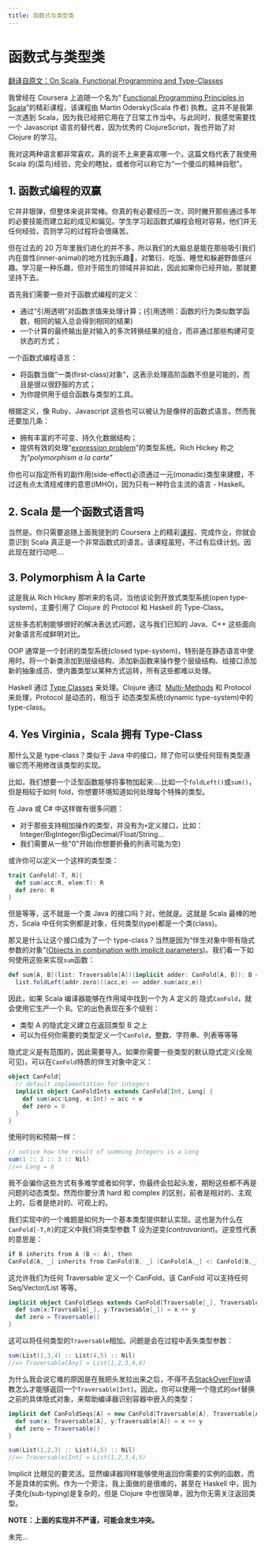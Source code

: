 ```yaml
---
title: 函数式与类型类
---
```


# 函数式与类型类

[翻译自原文：On Scala, Functional Programming and Type-Classes](https://alexn.org/blog/2012/11/02/scala-functional-programming-type-classes.html)

我曾经在 Coursera 上追随一个名为“ [Functional Programming Principles in Scala](https://www.coursera.org/course/progfun)”的精彩课程，该课程由 Martin Odersky(Scala 作者) 执教。这并不是我第一次遇到 Scala，因为我已经把它用在了日常工作当中。与此同时，我感觉需要找一个 Javascript 语言的替代者，因为优秀的 ClojureScript，我也开始了对 Clojure 的学习。

我对这两种语言都非常喜欢，真的说不上来更喜欢哪一个。这篇文档代表了我使用 Scala 的(菜鸟)经验，完全的瞎扯，或者你可以称它为“一个傻瓜的精神自慰”。

## 1. 函数式编程的双赢

它并非银弹，但整体来说非常棒。你真的有必要经历一次，同时撇开那些通过多年的必要技能而建立起的成见和偏见。学生学习起函数式编程会相对容易，他们并无任何经验，否则学习的过程将会很痛苦。

但在过去的 20 万年里我们进化的并不多，所以我们的大脑总是能在那些吸引我们内在兽性(inner-animal)的地方找到乐趣，对繁衍、吃饭、睡觉和躲避野兽感兴趣。学习是一种乐趣，但对于陌生的领域并非如此，因此如果你已经开始，那就要坚持下去。

首先我们需要一些对于函数式编程的定义：

- 通过“引用透明”对函数求值来处理计算；(引用透明：函数的行为类似数学函数，相同的输入总会得到相同的结果)
- 一个计算的最终输出是对输入的多次转换结果的组合，而非通过那些构建可变状态的方式；

一个函数式编程语言：

- 将函数当做“一类(first-class)对象”，这表示处理高阶函数不但是可能的，而且是很以很舒服的方式；
- 为你提供用于组合函数与类型的工具。

根据定义，像 Ruby、Javascript 这些也可以被认为是像样的函数式语言。然而我还要加几条：

- 拥有丰富的不可变、持久化数据结构；
- 提供有效的处理“[expression problem](http://en.wikipedia.org/wiki/Expression_problem)”的类型系统。Rich Hickey 称之为“*polymorphism a la carte*”

你也可以指定所有的副作用(side-effect)必须通过一元(monadic)类型来建模，不过这有点太清规戒律的意思(IMHO)，因为只有一种符合主流的语言 - Haskell。

## 2. Scala 是一个函数式语言吗

当然是。你只需要追随上面我提到的 Coursera 上的精彩[课程](https://www.coursera.org/course/progfun)、完成作业，你就会意识到 Scala 真正是一个非常函数式的语言。该课程虽短，不过有后续计划。因此现在就行动吧....

## 3. Polymorphism À la Carte

这是我从 Rich Hickey 那听来的名词，当他谈论到开放式类型系统(open type-system)，主要引用了 Clojure 的 Protocol 和 Haskell 的 Type-Class。

这些多态机制能够很好的解决表达式问题，这与我们已知的 Java、C++ 这些面向对象语言形成鲜明对比。

OOP 通常是一个封闭的类型系统(closed type-system)，特别是在静态语言中使用时。将一个新类添加到层级结构、添加新函数来操作整个层级结构、给接口添加新的抽象成员、使内置类型以某种方式运转，所有这些都难以处理。

Haskell 通过 [Type Classes](http://en.wikipedia.org/wiki/Type_class) 来处理。Clojure 通过  [Multi-Methods](http://en.wikipedia.org/wiki/Multiple_dispatch) 和 Protocol 来处理，Protocol 是动态的，相当于 动态类型系统(dynamic type-system)中的 type-class。

## 4. Yes Virginia，Scala 拥有 Type-Class

那什么又是 type-class？类似于 Java 中的接口，除了你可以使任何现有类型遵循它而不用修改该类型的实现。

比如，我们想要一个泛型函数能够将事物加起来....比如一个`foldLeft()`或`sum()`，但是相较于如何 fold，你想要环境知道如何处理每个特殊的类型。

在 Java 或 C# 中这样做有很多问题：

- 对于那些支持相加操作的类型，并没有为`+`定义接口，比如：Integer/BigInteger/BigDecimal/Float/String...
- 我们需要从一些"0"开始(你想要折叠的列表可能为空)

或许你可以定义一个这样的类型类：

```scala
trait CanFold[-T, R]{
  def sum(acc:R, elem:T): R
  def zero: R
}
```

但是等等，这不就是一个类 Java 的接口吗？对，他就是。这就是 Scala 最棒的地方，Scala 中任何实例都是对象，任何类型(type)都是一个类(class)。

那又是什么让这个接口成为了一个 type-class？当然是因为“伴生对象中带有隐式参数的对象”([Objects in combination with implicit parameters](http://ropas.snu.ac.kr/~bruno/papers/TypeClasses.pdf))。我们看一下如何使用这些来实现`sum`函数：

```scala
def sum[A, B](list: Traversable[A])(implicit adder: CanFold[A, B]): B = 
  list.foldLeft(addr.zero)((acc,e) => adder.sum(acc,e))
```

因此，如果 Scala 编译器能够在作用域中找到一个为 A 定义的 隐式`CanFold`，就会使用它生产一个 B。它的出色表现在多个级别：

- 类型 A 的隐式定义建立在返回类型 B 之上
- 可以为任何你需要的类型定义一个`CanFold`，整数、字符串、列表等等等

隐式定义是有范围的，因此需要导入。如果你需要一些类型的默认隐式定义(全局可见)，可以在`CanFold`特质的伴生对象中定义：

```scala
object CanFold{
  // default implementation for integers
  implicit object CanFoldInts extends CanFold[Int, Long] {
    def sum(acc:Long, e:Int) = acc + e
    def zero = 0
  }
}
```

使用时则和预期一样：

```scala
// notice how the result of summing Integers is a Long
sum(1 :: 2 :: 3 :: Nil)
//=> Long = 6
```

我不会骗你这些方式有多难学或者如何学，你最终会拉起头发，期盼这些都不再是问题的动态类型。然而你要分清 hard 和 complex 的区别，前者是相对的、主观上的，后者是绝对的、可观上的。

我们实现中的一个难题是如何为一个基本类型提供默认实现。这也是为什么在`CanFold[-T,R]`的定义中我们将类型参数 T 设为逆变(*contravariant*)。逆变性代表的意思是：

```scala
if B inherits from A (B <: A), then
CanFold[A, _] inherits from CanFold[B, _] (CanFold[A,_] <: CanFold[B,_])
```

这允许我们为任何 Traversable 定义一个 CanFold，该 CanFold 可以支持任何 Seq/Vector/List 等等。

```scala
implicit object CanFoldSeqs extends CanFold[Traversable[_], Traversable[_]] {
  def sum(x:Travrsable[_], y:Travsesable[_]) = x ++ y
  def zero = Traversable()
}
```

这可以将任何类型的`Traversable`相加。问题是会在过程中丢失类型参数：

```scala
sum(List(1,3,4) :: List(4,5) :: Nil)
//=> Traversable[Any] = List(1,2,3,4,6)
```

为什么我会说它难的原因是在我把头发拉出来之后，不得不去[StackOverFlow](http://stackoverflow.com/questions/13176697/problems-with-contravariance-in-scala)请教怎么才能够返回一个`Traversable[Int]`。因此，你可以使用一个隐式的`def`替换之前的具体隐式对象，来帮助编译器识别容器中嵌入的类型：

```scala
implicit def CanFoldSeqs[A] = new CanFold[Traversable[A], Traversable[A]] {
  def sum(x: Traversable[A], y:Traversable[A]) = x ++ y
  def zero = Traversable()
}

sum(List(1,2,3) :: List(4,5) :: Nil)
//=> Traversable[Int] = List(1,2,3,4,5)
```

Implicit 比眼见的要灵活。显然编译器同样能够使用返回你需要的实例的函数，而不是具体的实例。作为一个旁注，我上面做的是很难的，甚至在 Haskell 中，因为子类化(sub-typing)是复杂的，但是 Clojure 中也很简单，因为你无需关注返回类型。

**NOTE：上面的实现并不严谨，可能会发生冲突。**

未完...

